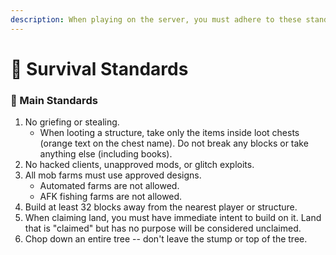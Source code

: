 ```yaml
---
description: When playing on the server, you must adhere to these standards.
---
```


# 📗 Survival Standards

### 📗 Main Standards

1. No griefing or stealing.
   * When looting a structure, take only the items inside loot chests (orange text on the chest name). Do not break any blocks or take anything else (including books).
2. No hacked clients, unapproved mods, or glitch exploits.
3. All mob farms must use approved designs.
   * Automated farms are not allowed.
   * AFK fishing farms are not allowed.&#x20;
4. Build at least 32 blocks away from the nearest player or structure.
5. When claiming land, you must have immediate intent to build on it. Land that is "claimed" but has no purpose will be considered unclaimed.
6. Chop down an entire tree -- don't leave the stump or top of the tree.
